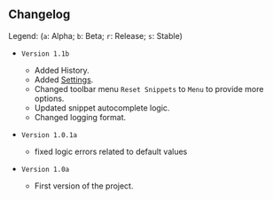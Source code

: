 ## Changelog

Legend: (`a`: Alpha; `b`: Beta; `r`: Release; `s`: Stable)

* `Version 1.1b`
  - Added History.
  - Added [Settings](https://github.com/Bioterm64/SnipsDev-Roblox/wiki/Settings).
  - Changed toolbar menu `Reset Snippets` to `Menu` to provide more options.
  - Updated snippet autocomplete logic.
  - Changed logging format.
 
* `Version 1.0.1a`
  - fixed logic errors related to default values

* `Version 1.0a`
  - First version of the project.

